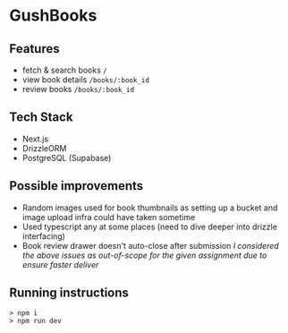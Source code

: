 # GushBooks

## Features

- fetch & search books `/`
- view book details `/books/:book_id`
- review books `/books/:book_id`

## Tech Stack

- Next.js
- DrizzleORM
- PostgreSQL (Supabase)

## Possible improvements

- Random images used for book thumbnails as setting up a bucket and image upload infra could have taken sometime
- Used typescript any at some places (need to dive deeper into drizzle interfacing)
- Book review drawer doesn't auto-close after submission
  _I considered the above issues as out-of-scope for the given assignment due to ensure faster deliver_

## Running instructions

```
> npm i
> npm run dev
```
